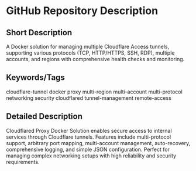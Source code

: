 # GitHub Repository Description

## Short Description
A Docker solution for managing multiple Cloudflare Access tunnels, supporting various protocols (TCP, HTTP/HTTPS, SSH, RDP), multiple accounts, and regions with comprehensive health checks and monitoring.

## Keywords/Tags
cloudflare-tunnel docker proxy multi-region multi-account multi-protocol networking security cloudflared tunnel-management remote-access

## Detailed Description
Cloudflared Proxy Docker Solution enables secure access to internal services through Cloudflare tunnels. Features include multi-protocol support, arbitrary port mapping, multi-account management, auto-recovery, comprehensive logging, and simple JSON configuration. Perfect for managing complex networking setups with high reliability and security requirements.
